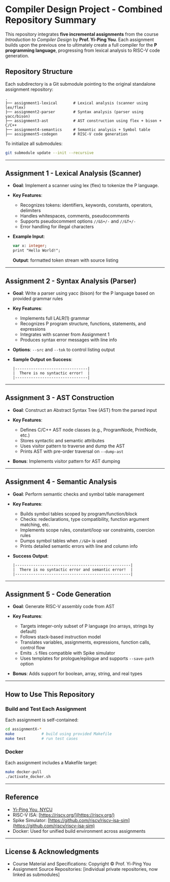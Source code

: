# Compiler Design Project - Combined Repository Summary

This repository integrates **five incremental assignments** from the course *Introduction to Compiler Design* by **Prof. Yi-Ping You**. Each assignment builds upon the previous one to ultimately create a full compiler for the **P programming language**, progressing from lexical analysis to RISC-V code generation.

## Repository Structure

Each subdirectory is a Git submodule pointing to the original standalone assignment repository:

```
.
├── assignment1-lexical       # Lexical analysis (scanner using lex/flex)
├── assignment2-parser        # Syntax analysis (parser using yacc/bison)
├── assignment3-ast           # AST construction using flex + bison + C/C++
├── assignment4-semantics     # Semantic analysis + Symbol table
├── assignment5-codegen       # RISC-V code generation
```

To initialize all submodules:

```bash
git submodule update --init --recursive
```

---

## Assignment 1 - Lexical Analysis (Scanner)

* **Goal**: Implement a scanner using lex (flex) to tokenize the P language.
* **Key Features**:

  * Recognizes tokens: identifiers, keywords, constants, operators, delimiters
  * Handles whitespaces, comments, pseudocomments
  * Supports pseudocomment options `//&S+/-` and `//&T+/-`
  * Error handling for illegal characters
* **Example Input**:

  ```p
  var x: integer;
  print "Hello World!";
  ```

  **Output**: formatted token stream with source listing

---

## Assignment 2 - Syntax Analysis (Parser)

* **Goal**: Write a parser using yacc (bison) for the P language based on provided grammar rules
* **Key Features**:

  * Implements full LALR(1) grammar
  * Recognizes P program structure, functions, statements, and expressions
  * Integrates with scanner from Assignment 1
  * Produces syntax error messages with line info
* **Options**: `--src` and `--tok` to control listing output
* **Sample Output on Success**:

  ```
  |--------------------------------|
  |  There is no syntactic error!  |
  |--------------------------------|
  ```

---

## Assignment 3 - AST Construction

* **Goal**: Construct an Abstract Syntax Tree (AST) from the parsed input
* **Key Features**:

  * Defines C/C++ AST node classes (e.g., ProgramNode, PrintNode, etc.)
  * Stores syntactic and semantic attributes
  * Uses visitor pattern to traverse and dump the AST
  * Prints AST with pre-order traversal on `--dump-ast`
* **Bonus**: Implements visitor pattern for AST dumping

---

## Assignment 4 - Semantic Analysis

* **Goal**: Perform semantic checks and symbol table management
* **Key Features**:

  * Builds symbol tables scoped by program/function/block
  * Checks: redeclarations, type compatibility, function argument matching, etc.
  * Implements scope rules, constant/loop var constraints, coercion rules
  * Dumps symbol tables when `//&D+` is used
  * Prints detailed semantic errors with line and column info
* **Success Output**:

  ```
  |---------------------------------------------------|
  |  There is no syntactic error and semantic error!  |
  |---------------------------------------------------|
  ```

---

## Assignment 5 - Code Generation

* **Goal**: Generate RISC-V assembly code from AST
* **Key Features**:

  * Targets integer-only subset of P language (no arrays, strings by default)
  * Follows stack-based instruction model
  * Translates variables, assignments, expressions, function calls, control flow
  * Emits `.S` files compatible with Spike simulator
  * Uses templates for prologue/epilogue and supports `--save-path` option
* **Bonus**: Adds support for boolean, array, string, and real types

---

## How to Use This Repository

### Build and Test Each Assignment

Each assignment is self-contained:

```bash
cd assignmentX-*
make            # build using provided Makefile
make test       # run test cases
```

### Docker

Each assignment includes a Makefile target:

```bash
make docker-pull
./activate_docker.sh
```

---

## Reference

* [Yi-Ping You, NYCU](https://www.cs.nycu.edu.tw/people/bio.php?PID=16)
* RISC-V ISA: [https://riscv.org/](https://riscv.org/)
* Spike Simulator: [https://github.com/riscv/riscv-isa-sim](https://github.com/riscv/riscv-isa-sim)
* Docker: Used for unified build environment across assignments

---

## License & Acknowledgments

* Course Material and Specifications: Copyright © Prof. Yi-Ping You
* Assignment Source Repositories: \[individual private repositories, now linked as submodules]
